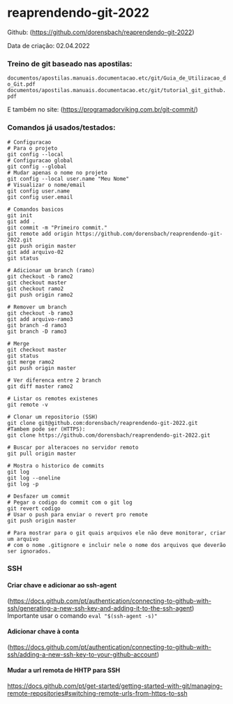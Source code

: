 #  reaprendendo-git-2022
Github: (https://github.com/dorensbach/reaprendendo-git-2022)

Data de criação: 02.04.2022

### Treino de git baseado nas apostilas:
`documentos/apostilas.manuais.documentacao.etc/git/Guia_de_Utilizacao_do_Git.pdf`
`documentos/apostilas.manuais.documentacao.etc/git/tutorial_git_github.pdf`

E também no site:
(https://programadorviking.com.br/git-commit/)

### Comandos já usados/testados:

```git
# Configuracao
# Para o projeto
git config --local
# Configuracao global
git config --global
# Mudar apenas o nome no projeto
git config --local user.name "Meu Nome"
# Visualizar o nome/email
git config user.name
git config user.email

# Comandos basicos
git init
git add .
git commit -m "Primeiro commit."
git remote add origin https://github.com/dorensbach/reaprendendo-git-2022.git
git push origin master
git add arquivo-02
git status

# Adicionar um branch (ramo)
git checkout -b ramo2
git checkout master
git checkout ramo2
git push origin ramo2

# Remover um branch
git checkout -b ramo3
git add arquivo-ramo3
git branch -d ramo3
git branch -D ramo3

# Merge
git checkout master
git status
git merge ramo2
git push origin master

# Ver diferenca entre 2 branch
git diff master ramo2

# Listar os remotes existenes
git remote -v

# Clonar um repositorio (SSH)
git clone git@github.com:dorensbach/reaprendendo-git-2022.git
#Tambem pode ser (HTTPS):
git clone https://github.com/dorensbach/reaprendendo-git-2022.git

# Buscar por alteracoes no servidor remoto
git pull origin master

# Mostra o historico de commits
git log
git log --oneline
git log -p

# Desfazer um commit
# Pegar o codigo do commit com o git log
git revert codigo
# Usar o push para enviar o revert pro remote
git push origin master

# Para mostrar para o git quais arquivos ele não deve monitorar, criar um arquivo
# com o nome .gitignore e incluir nele o nome dos arquivos que deverão ser ignorados.
```
### SSH
#### Criar chave e adicionar ao ssh-agent
(https://docs.github.com/pt/authentication/connecting-to-github-with-ssh/generating-a-new-ssh-key-and-adding-it-to-the-ssh-agent)
Importante usar o comando `eval "$(ssh-agent -s)"`
#### Adicionar chave à conta
(https://docs.github.com/pt/authentication/connecting-to-github-with-ssh/adding-a-new-ssh-key-to-your-github-account)
#### Mudar a url remota de HHTP para SSH
https://docs.github.com/pt/get-started/getting-started-with-git/managing-remote-repositories#switching-remote-urls-from-https-to-ssh
